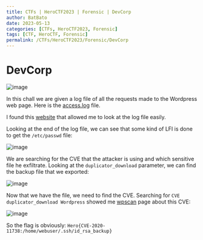 ```yaml
---
title: CTFs | HeroCTF2023 | Forensic | DevCorp
author: BatBato
date: 2023-05-13
categories: [CTFs, HeroCTF2023, Forensic]
tags: [CTF, HeroCTF, Forensic]
permalink: /CTFs/HeroCTF2023/Forensic/DevCorp
---
```

# DevCorp

![image](https://github.com/Nouman404/nouman404.github.io/assets/73934639/c5358d6f-e31f-4541-91a6-ef1f25a3bc9c)

In this chall we are given a log file of all the requests made to the Wordpress web page. Here is the [access.log](https://github.com/Nouman404/nouman404.github.io/blob/main/_posts/CTFs/HeroCTF2023/Forensic/access.log) file.

I found this [website](https://cloudvyzor.com/logpad/?query&database=sandbox-94f8cd08c136563b36cbaa195577085d) that allowed me to look at the log file easily.

Looking at the end of the log file, we can see that some kind of LFI is done to get the `/etc/passwd` file:

![image](https://github.com/Nouman404/nouman404.github.io/assets/73934639/5d8a14b5-f44c-433f-969b-23e2be8816fe)

We are searching for the CVE that the attacker is using and which sensitive file he exfiltrate. Looking at the `duplicator_download` parameter, we can find the backup file that we exported:

![image](https://github.com/Nouman404/nouman404.github.io/assets/73934639/70495566-12e8-406c-9bd9-38175ec6a964)

Now that we have the file, we need to find the CVE. Searching for `CVE duplicator_download Wordpress` showed me [wpscan](https://wpscan.com/vulnerability/10078) page about this CVE:

![image](https://github.com/Nouman404/nouman404.github.io/assets/73934639/bb369d38-ae8f-4031-81c9-10a689585bb0)

So the flag is obviously: `Hero{CVE-2020-11738:/home/webuser/.ssh/id_rsa_backup}`
